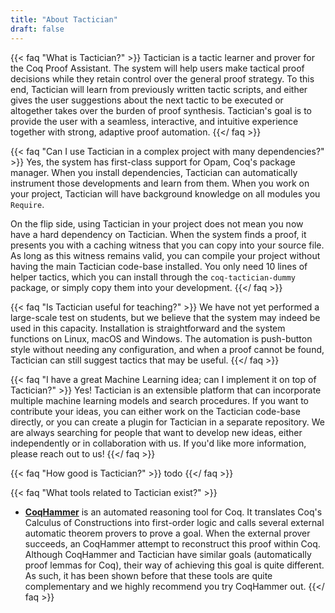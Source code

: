 ```yaml
---
title: "About Tactician"
draft: false
---
```


{{< faq "What is Tactician?" >}}
Tactician is a tactic learner and prover for the Coq Proof Assistant.
The system will help users make tactical proof decisions while they retain
control over the general proof strategy. To this end, Tactician will learn
from previously written tactic scripts, and either gives the user suggestions
about the next tactic to be executed or altogether takes over the burden of
proof synthesis. Tactician's goal is to provide the user with a seamless,
interactive, and intuitive experience together with strong, adaptive proof
automation.
{{</ faq >}}

{{< faq "Can I use Tactician in a complex project with many dependencies?" >}}
Yes, the system has first-class support for Opam, Coq's package manager. When
you install dependencies, Tactician can automatically instrument those
developments and learn from them. When you work on your project, Tactician
will have background knowledge on all modules you `Require`.

On the flip side, using Tactician in your project does not mean you now have a hard
dependency on Tactician. When the system finds a proof, it presents you with
a caching witness that you can copy into your source file. As long as this witness
remains valid, you can compile your project without having the main Tactician code-base
installed. You only need 10 lines of helper tactics, which you can install
through the `coq-tactician-dummy` package, or simply copy them into your development.
{{</ faq >}}

{{< faq "Is Tactician useful for teaching?" >}}
We have not yet performed a large-scale test on students, but we believe that
the system may indeed be used in this capacity. Installation is straightforward
and the system functions on Linux, macOS and Windows. The automation is
push-button style without needing any configuration, and when a proof cannot be
found, Tactician can still suggest tactics that may be useful.
{{</ faq >}}

{{< faq "I have a great Machine Learning idea; can I implement it on top of Tactician?" >}}
Yes! Tactician is an extensible platform that can incorporate multiple machine
learning models and search procedures. If you want to contribute your ideas, you
can either work on the Tactician code-base directly, or you can create a plugin
for Tactician in a separate repository. We are always searching for people
that want to develop new ideas, either independently or in collaboration with us.
If you'd like more information, please reach out to us!
{{</ faq >}}

{{< faq "How good is Tactician?" >}}
todo
{{</ faq >}}

{{< faq "What tools related to Tactician exist?" >}}
- **[CoqHammer](https://coqhammer.github.io/)**
  is an automated reasoning tool for Coq. It translates Coq's Calculus of Constructions
  into first-order logic and calls several external automatic theorem provers to prove a goal.
  When the external prover succeeds, an CoqHammer attempt to reconstruct this proof within Coq.
  Although CoqHammer and Tactician have similar goals (automatically proof lemmas for Coq), their
  way of achieving this goal is quite different. As such, it has been shown before that these tools
  are quite complementary and we highly recommend you try CoqHammer out.
{{</ faq >}}
